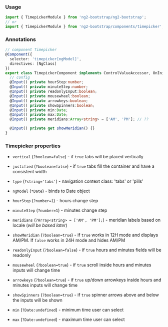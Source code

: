 ### Usage
```typescript
import { TimepickerModule } from 'ng2-bootstrap/ng2-bootstrap';
// or
import { TimepickerModule } from 'ng2-bootstrap/components/timepicker';
```

### Annotations
```typescript
// component Timepicker
@Component({
  selector: 'timepicker[ngModel]',
  directives: [NgClass]
})
export class TimepickerComponent implements ControlValueAccessor, OnInit {
  // config
  @Input() private hourStep:number;
  @Input() private minuteStep:number;
  @Input() private readonlyInput:boolean;
  @Input() private mousewheel:boolean;
  @Input() private arrowkeys:boolean;
  @Input() private showSpinners:boolean;
  @Input() private min:Date;
  @Input() private max:Date;
  @Input() private meridians:Array<string> = ['AM', 'PM']; // ??

  @Input() private get showMeridian() {}
}
```

### Timepicker properties
  - `vertical` (`?boolean=false`) - if `true` tabs will be placed vertically
  - `justified` (`?boolean=false`) - if `true` tabs fill the container and have a consistent width
  - `type` (`?string='tabs'`) - navigation context class: 'tabs' or 'pills'

  - `ngModel` (`*Date`) - binds to Date object
  - `hourStep` (`?number=1`) - hours change step
  - `minuteStep` (`?number=1`) - minutes change step
  - `meridians` (`?Array<string> = ['AM', 'PM'];`) - meridian labels based on locale (*will be based later*)
  - `showMeridian` (`?boolean=true`) - if `true` works in 12H mode and displays AM/PM. If `false` works in 24H mode and hides AM/PM
  - `readonlyInput` (`?boolean=false`) - if `true` hours and minutes fields will be readonly
  - `mousewheel` (`?boolean=true`) - if `true` scroll inside hours and minutes inputs will change time
  - `arrowkeys` (`?boolean=true`) - if `true` up/down arrowkeys inside hours and minutes inputs will change time
  - `showSpinners` (`?boolean=true`) - if `true` spinner arrows above and below the inputs will be shown
  - `min` (`?Date:undefined`) - minimum time user can select
  - `max` (`?Date:undefined`) - maximum time user can select
